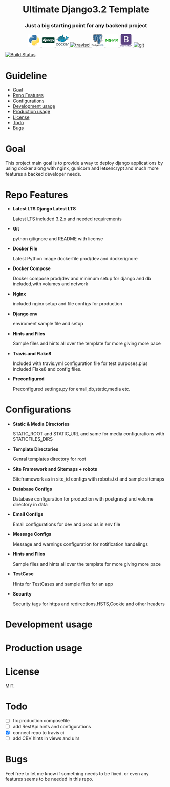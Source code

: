 <h1 align="center">Ultimate Django3.2 Template</h1>
<h3 align="center">Just a big starting point for any backend project</h3>
<p align="center">
<a href="https://www.python.org" target="_blank"> <img src="https://raw.githubusercontent.com/devicons/devicon/master/icons/python/python-original.svg" alt="python" width="40" height="40"/> </a>
<a href="https://www.djangoproject.com/" target="_blank"> <img src="https://raw.githubusercontent.com/devicons/devicon/master/icons/django/django-original.svg" alt="django" width="40" height="40"/> </a> 
<a href="https://www.docker.com/" target="_blank"> <img src="https://raw.githubusercontent.com/devicons/devicon/master/icons/docker/docker-original-wordmark.svg" alt="docker" width="40" height="40"/> </a>
<a href="https://travis-ci.org" target="_blank"> <img src="https://www.vectorlogo.zone/logos/travis-ci/travis-ci-icon.svg" alt="travisci" width="40" height="40"/> </a>
<a href="https://www.postgresql.org" target="_blank"> <img src="https://raw.githubusercontent.com/devicons/devicon/master/icons/postgresql/postgresql-original-wordmark.svg" alt="postgresql" width="40" height="40"/> </a>
<a href="https://www.nginx.com" target="_blank"> <img src="https://raw.githubusercontent.com/devicons/devicon/master/icons/nginx/nginx-original.svg" alt="nginx" width="40" height="40"/> </a>
<a href="https://getbootstrap.com" target="_blank"> <img src="https://raw.githubusercontent.com/devicons/devicon/master/icons/bootstrap/bootstrap-plain-wordmark.svg" alt="bootstrap" width="40" height="40"/> </a>
<a href="https://git-scm.com/" target="_blank"> <img src="https://www.vectorlogo.zone/logos/git-scm/git-scm-icon.svg" alt="git" width="40" height="40"/> </a>
</p>

[![Build Status](https://app.travis-ci.com/AliBigdeli/Ultimate-Django3.2-Template.svg?token=vtyMEBvqfUPy2NHM9icv&branch=main)](https://app.travis-ci.com/AliBigdeli/Ultimate-Django3.2-Template)

# Guideline
- [Goal](#goal)
- [Repo Features](#repo-features)
- [Configurations](#configurations)
- [Development usage](#development-usage)
- [Production usage](#production-usage)
- [License](#license)
- [Todo](#todo)
- [Bugs](#bugs)

# Goal
This project main goal is to provide a way to deploy django applications by using docker along with nginx, gunicorn and letsencrypt and much more features a backed developer needs.


# Repo Features
<ul>
  <li>
       <strong>Latest LTS Django Latest LTS</strong>        
  </li>
 <p>Latest LTS included 3.2.x and needed requirements</p>
 <li>
       <strong>Git</strong>        
  </li>
  <p>python gitignore and README with license</p>
 <li>
       <strong>Docker File</strong>        
  </li>
  <p>Latest Python image dockerfile prod/dev and dockerignore</p>
  
 <li>
       <strong>Docker Compose</strong>        
  </li>
  <p>Docker compose prod/dev and minimum setup for django and db included,with volumes and network</p>
  
 <li>
       <strong>Nginx</strong>        
  </li>
  <p>included nginx setup and file configs for production</p>
 
 <li>
       <strong>Django env</strong>        
  </li>
  <p>enviroment sample file and setup</p>
 
 <li><strong>Hints and Files</strong></li>
  <p>Sample files and hints all over the template for more giving more pace</p>
 
 <li><strong>Travis and Flake8</strong></li>
  <p>Included with travis.yml configuration file for test purposes.plus included Flake8 and config files.</p>
 <li>
       <strong>Preconfigured</strong>        
  </li>
  <p>Preconfigured settings.py for email,db,static,media etc.</p>
</ul>

# Configurations
<ul>
  <li>
       <strong>Static & Media Directories</strong>        
  </li>
 <p>STATIC_ROOT and STATIC_URL and same for media configurations with STATICFILES_DIRS</p>
 <li>
       <strong>Template Directories</strong>        
  </li>
  <p>Genral templates directory for root</p>
 <li>
       <strong>Site Framework and Sitemaps + robots</strong>        
  </li>
  <p>Siteframework as in site_id configs with robots.txt and sample sitemaps</p>
  
 <li>
       <strong>Database Configs</strong>        
  </li>
  <p>Database configuration for production with postgresql and volume directory in data</p>
  
 <li>
       <strong>Email Configs</strong>        
  </li>
  <p>Email configurations for dev and prod as in env file</p>
 
 <li>
       <strong>Message Configs</strong>        
  </li>
  <p>Message and warnings configuration for notification handelings</p>
 <li><strong>Hints and Files</strong></li>
  <p>Sample files and hints all over the template for more giving more pace</p>
 
 <li>
       <strong>TestCase</strong>        
  </li>
  <p>Hints for TestCases and sample files for an app</p>
  <li>
       <strong>Security</strong>        
  </li>
  <p>Security tags for https and redirections,HSTS,Cookie and other headers</p>
</ul>

# Development usage

# Production usage

# License
MIT.

# Todo
- [ ] fix production composefile
- [ ] add RestApi hints and configurations
- [x] connect repo to travis ci
- [ ] add CBV hints in views and ulrs

# Bugs
Feel free to let me know if something needs to be fixed. or even any features seems to be needed in this repo.

